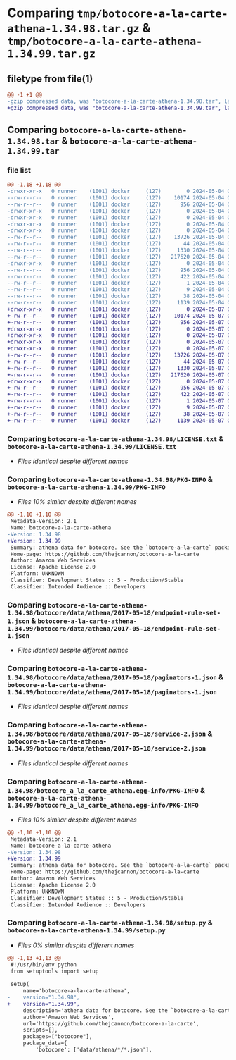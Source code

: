 # Comparing `tmp/botocore-a-la-carte-athena-1.34.98.tar.gz` & `tmp/botocore-a-la-carte-athena-1.34.99.tar.gz`

## filetype from file(1)

```diff
@@ -1 +1 @@
-gzip compressed data, was "botocore-a-la-carte-athena-1.34.98.tar", last modified: Sat May  4 01:01:15 2024, max compression
+gzip compressed data, was "botocore-a-la-carte-athena-1.34.99.tar", last modified: Tue May  7 01:02:17 2024, max compression
```

## Comparing `botocore-a-la-carte-athena-1.34.98.tar` & `botocore-a-la-carte-athena-1.34.99.tar`

### file list

```diff
@@ -1,18 +1,18 @@
-drwxr-xr-x   0 runner    (1001) docker     (127)        0 2024-05-04 01:01:15.346042 botocore-a-la-carte-athena-1.34.98/
--rw-r--r--   0 runner    (1001) docker     (127)    10174 2024-05-04 01:01:15.000000 botocore-a-la-carte-athena-1.34.98/LICENSE.txt
--rw-r--r--   0 runner    (1001) docker     (127)      956 2024-05-04 01:01:15.346042 botocore-a-la-carte-athena-1.34.98/PKG-INFO
-drwxr-xr-x   0 runner    (1001) docker     (127)        0 2024-05-04 01:01:15.342042 botocore-a-la-carte-athena-1.34.98/botocore/
-drwxr-xr-x   0 runner    (1001) docker     (127)        0 2024-05-04 01:01:15.342042 botocore-a-la-carte-athena-1.34.98/botocore/data/
-drwxr-xr-x   0 runner    (1001) docker     (127)        0 2024-05-04 01:01:15.342042 botocore-a-la-carte-athena-1.34.98/botocore/data/athena/
-drwxr-xr-x   0 runner    (1001) docker     (127)        0 2024-05-04 01:01:15.346042 botocore-a-la-carte-athena-1.34.98/botocore/data/athena/2017-05-18/
--rw-r--r--   0 runner    (1001) docker     (127)    13726 2024-05-04 01:01:11.000000 botocore-a-la-carte-athena-1.34.98/botocore/data/athena/2017-05-18/endpoint-rule-set-1.json
--rw-r--r--   0 runner    (1001) docker     (127)       44 2024-05-04 01:01:11.000000 botocore-a-la-carte-athena-1.34.98/botocore/data/athena/2017-05-18/examples-1.json
--rw-r--r--   0 runner    (1001) docker     (127)     1330 2024-05-04 01:01:11.000000 botocore-a-la-carte-athena-1.34.98/botocore/data/athena/2017-05-18/paginators-1.json
--rw-r--r--   0 runner    (1001) docker     (127)   217620 2024-05-04 01:01:11.000000 botocore-a-la-carte-athena-1.34.98/botocore/data/athena/2017-05-18/service-2.json
-drwxr-xr-x   0 runner    (1001) docker     (127)        0 2024-05-04 01:01:15.346042 botocore-a-la-carte-athena-1.34.98/botocore_a_la_carte_athena.egg-info/
--rw-r--r--   0 runner    (1001) docker     (127)      956 2024-05-04 01:01:15.000000 botocore-a-la-carte-athena-1.34.98/botocore_a_la_carte_athena.egg-info/PKG-INFO
--rw-r--r--   0 runner    (1001) docker     (127)      422 2024-05-04 01:01:15.000000 botocore-a-la-carte-athena-1.34.98/botocore_a_la_carte_athena.egg-info/SOURCES.txt
--rw-r--r--   0 runner    (1001) docker     (127)        1 2024-05-04 01:01:15.000000 botocore-a-la-carte-athena-1.34.98/botocore_a_la_carte_athena.egg-info/dependency_links.txt
--rw-r--r--   0 runner    (1001) docker     (127)        9 2024-05-04 01:01:15.000000 botocore-a-la-carte-athena-1.34.98/botocore_a_la_carte_athena.egg-info/top_level.txt
--rw-r--r--   0 runner    (1001) docker     (127)       38 2024-05-04 01:01:15.346042 botocore-a-la-carte-athena-1.34.98/setup.cfg
--rw-r--r--   0 runner    (1001) docker     (127)     1139 2024-05-04 01:01:15.000000 botocore-a-la-carte-athena-1.34.98/setup.py
+drwxr-xr-x   0 runner    (1001) docker     (127)        0 2024-05-07 01:02:17.392089 botocore-a-la-carte-athena-1.34.99/
+-rw-r--r--   0 runner    (1001) docker     (127)    10174 2024-05-07 01:02:17.000000 botocore-a-la-carte-athena-1.34.99/LICENSE.txt
+-rw-r--r--   0 runner    (1001) docker     (127)      956 2024-05-07 01:02:17.388089 botocore-a-la-carte-athena-1.34.99/PKG-INFO
+drwxr-xr-x   0 runner    (1001) docker     (127)        0 2024-05-07 01:02:17.388089 botocore-a-la-carte-athena-1.34.99/botocore/
+drwxr-xr-x   0 runner    (1001) docker     (127)        0 2024-05-07 01:02:17.388089 botocore-a-la-carte-athena-1.34.99/botocore/data/
+drwxr-xr-x   0 runner    (1001) docker     (127)        0 2024-05-07 01:02:17.388089 botocore-a-la-carte-athena-1.34.99/botocore/data/athena/
+drwxr-xr-x   0 runner    (1001) docker     (127)        0 2024-05-07 01:02:17.388089 botocore-a-la-carte-athena-1.34.99/botocore/data/athena/2017-05-18/
+-rw-r--r--   0 runner    (1001) docker     (127)    13726 2024-05-07 01:02:10.000000 botocore-a-la-carte-athena-1.34.99/botocore/data/athena/2017-05-18/endpoint-rule-set-1.json
+-rw-r--r--   0 runner    (1001) docker     (127)       44 2024-05-07 01:02:10.000000 botocore-a-la-carte-athena-1.34.99/botocore/data/athena/2017-05-18/examples-1.json
+-rw-r--r--   0 runner    (1001) docker     (127)     1330 2024-05-07 01:02:10.000000 botocore-a-la-carte-athena-1.34.99/botocore/data/athena/2017-05-18/paginators-1.json
+-rw-r--r--   0 runner    (1001) docker     (127)   217620 2024-05-07 01:02:10.000000 botocore-a-la-carte-athena-1.34.99/botocore/data/athena/2017-05-18/service-2.json
+drwxr-xr-x   0 runner    (1001) docker     (127)        0 2024-05-07 01:02:17.388089 botocore-a-la-carte-athena-1.34.99/botocore_a_la_carte_athena.egg-info/
+-rw-r--r--   0 runner    (1001) docker     (127)      956 2024-05-07 01:02:17.000000 botocore-a-la-carte-athena-1.34.99/botocore_a_la_carte_athena.egg-info/PKG-INFO
+-rw-r--r--   0 runner    (1001) docker     (127)      422 2024-05-07 01:02:17.000000 botocore-a-la-carte-athena-1.34.99/botocore_a_la_carte_athena.egg-info/SOURCES.txt
+-rw-r--r--   0 runner    (1001) docker     (127)        1 2024-05-07 01:02:17.000000 botocore-a-la-carte-athena-1.34.99/botocore_a_la_carte_athena.egg-info/dependency_links.txt
+-rw-r--r--   0 runner    (1001) docker     (127)        9 2024-05-07 01:02:17.000000 botocore-a-la-carte-athena-1.34.99/botocore_a_la_carte_athena.egg-info/top_level.txt
+-rw-r--r--   0 runner    (1001) docker     (127)       38 2024-05-07 01:02:17.392089 botocore-a-la-carte-athena-1.34.99/setup.cfg
+-rw-r--r--   0 runner    (1001) docker     (127)     1139 2024-05-07 01:02:17.000000 botocore-a-la-carte-athena-1.34.99/setup.py
```

### Comparing `botocore-a-la-carte-athena-1.34.98/LICENSE.txt` & `botocore-a-la-carte-athena-1.34.99/LICENSE.txt`

 * *Files identical despite different names*

### Comparing `botocore-a-la-carte-athena-1.34.98/PKG-INFO` & `botocore-a-la-carte-athena-1.34.99/PKG-INFO`

 * *Files 10% similar despite different names*

```diff
@@ -1,10 +1,10 @@
 Metadata-Version: 2.1
 Name: botocore-a-la-carte-athena
-Version: 1.34.98
+Version: 1.34.99
 Summary: athena data for botocore. See the `botocore-a-la-carte` package for more info.
 Home-page: https://github.com/thejcannon/botocore-a-la-carte
 Author: Amazon Web Services
 License: Apache License 2.0
 Platform: UNKNOWN
 Classifier: Development Status :: 5 - Production/Stable
 Classifier: Intended Audience :: Developers
```

### Comparing `botocore-a-la-carte-athena-1.34.98/botocore/data/athena/2017-05-18/endpoint-rule-set-1.json` & `botocore-a-la-carte-athena-1.34.99/botocore/data/athena/2017-05-18/endpoint-rule-set-1.json`

 * *Files identical despite different names*

### Comparing `botocore-a-la-carte-athena-1.34.98/botocore/data/athena/2017-05-18/paginators-1.json` & `botocore-a-la-carte-athena-1.34.99/botocore/data/athena/2017-05-18/paginators-1.json`

 * *Files identical despite different names*

### Comparing `botocore-a-la-carte-athena-1.34.98/botocore/data/athena/2017-05-18/service-2.json` & `botocore-a-la-carte-athena-1.34.99/botocore/data/athena/2017-05-18/service-2.json`

 * *Files identical despite different names*

### Comparing `botocore-a-la-carte-athena-1.34.98/botocore_a_la_carte_athena.egg-info/PKG-INFO` & `botocore-a-la-carte-athena-1.34.99/botocore_a_la_carte_athena.egg-info/PKG-INFO`

 * *Files 10% similar despite different names*

```diff
@@ -1,10 +1,10 @@
 Metadata-Version: 2.1
 Name: botocore-a-la-carte-athena
-Version: 1.34.98
+Version: 1.34.99
 Summary: athena data for botocore. See the `botocore-a-la-carte` package for more info.
 Home-page: https://github.com/thejcannon/botocore-a-la-carte
 Author: Amazon Web Services
 License: Apache License 2.0
 Platform: UNKNOWN
 Classifier: Development Status :: 5 - Production/Stable
 Classifier: Intended Audience :: Developers
```

### Comparing `botocore-a-la-carte-athena-1.34.98/setup.py` & `botocore-a-la-carte-athena-1.34.99/setup.py`

 * *Files 0% similar despite different names*

```diff
@@ -1,13 +1,13 @@
 #!/usr/bin/env python
 from setuptools import setup
 
 setup(
     name='botocore-a-la-carte-athena',
-    version="1.34.98",
+    version="1.34.99",
     description='athena data for botocore. See the `botocore-a-la-carte` package for more info.',
     author='Amazon Web Services',
     url='https://github.com/thejcannon/botocore-a-la-carte',
     scripts=[],
     packages=["botocore"],
     package_data={
         'botocore': ['data/athena/*/*.json'],
```

